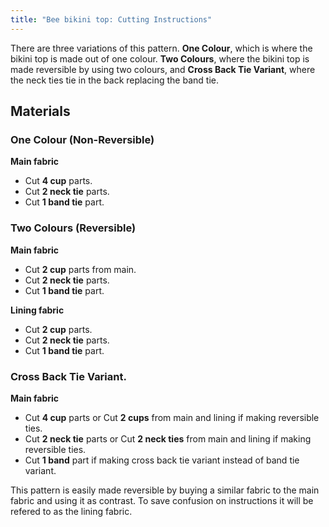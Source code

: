 ```yaml
---
title: "Bee bikini top: Cutting Instructions"
---
```


There are three variations of this pattern. **One Colour**, which is where the bikini top is made out of one colour. **Two Colours**, where the bikini top is made reversible by using two colours, and **Cross Back Tie Variant**, where the neck ties tie in the back replacing the band tie.

## Materials

### One Colour (Non-Reversible)

**Main fabric**

- Cut **4 cup** parts.
- Cut **2 neck tie** parts.
- Cut **1 band tie** part.

### Two Colours (Reversible)

**Main fabric**

- Cut **2 cup** parts from main.
- Cut **2 neck tie** parts.
- Cut **1 band tie** part.

**Lining fabric**

- Cut **2 cup** parts.
- Cut **2 neck tie** parts.
- Cut **1 band tie** part.

### Cross Back Tie Variant.

**Main fabric**

- Cut **4 cup** parts or Cut **2 cups** from main and lining if making reversible ties.
- Cut **2 neck tie** parts or Cut **2 neck ties** from main and lining if making reversible ties.
- Cut **1 band** part if making cross back tie variant instead of band tie variant.

<Note>

This pattern is easily made reversible by buying a similar fabric to the main fabric and using it as contrast. To save confusion on instructions it will be refered to as the lining fabric.

</Note>
